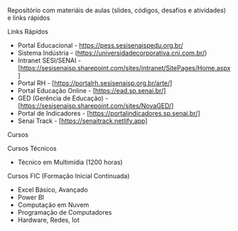 Repositório com materiáis de aulas (slides, códigos, desafios e atividades) e links rápidos

Links Rápidos

* Portal Educacional          - https://pess.sesisenaispedu.org.br/
* Sistema Indústria           - (https://universidadecorporativa.cni.com.br/)
* Intranet SESI/SENAI         - [https://sesisenaisp.sharepoint.com/sites/intranet/SitePages/Home.aspx]
* Portal RH                   - [https://portalrh.sesisenaisp.org.br/arte/]
* Portal Educação Online      - [https://ead.sp.senai.br/]
* GED (Gerência de Educação)  - [https://sesisenaisp.sharepoint.com/sites/NovaGED/]
* Portal de Indicadores       - [https://portalindicadores.sp.senai.br/]
* Senai Track                 - [https://senaitrack.netlify.app]

Cursos

Cursos Técnicos

* Técnico em Multimídia (1200 horas)

Cursos FIC (Formação Inicial Continuada)

* Excel Básico, Avançado
* Power BI
* Computação em Nuvem
* Programação de Computadores
* Hardware, Redes, Iot
